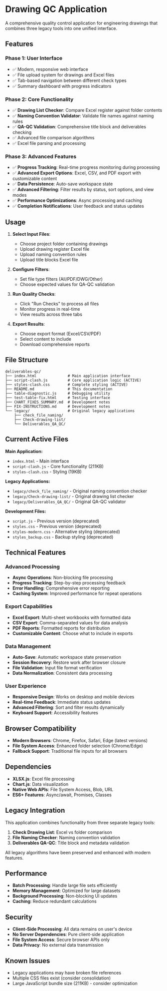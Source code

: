 # Drawing QC Application

A comprehensive quality control application for engineering drawings that combines three legacy tools into one unified interface.

## Features

### Phase 1: User Interface
- ✅ Modern, responsive web interface
- ✅ File upload system for drawings and Excel files
- ✅ Tab-based navigation between different check types
- ✅ Summary dashboard with progress indicators

### Phase 2: Core Functionality
- ✅ **Drawing List Checker**: Compare Excel register against folder contents
- ✅ **Naming Convention Validator**: Validate file names against naming rules
- ✅ **QA-QC Validation**: Comprehensive title block and deliverables checking
- ✅ Advanced file comparison algorithms
- ✅ Excel file parsing and processing

### Phase 3: Advanced Features
- ✅ **Progress Tracking**: Real-time progress monitoring during processing
- ✅ **Advanced Export Options**: Excel, CSV, and PDF export with customizable content
- ✅ **Data Persistence**: Auto-save workspace state
- ✅ **Advanced Filtering**: Filter results by status, sort options, and view modes
- ✅ **Performance Optimizations**: Async processing and caching
- ✅ **Completion Notifications**: User feedback and status updates

## Usage

1. **Select Input Files**:
   - Choose project folder containing drawings
   - Upload drawing register Excel file
   - Upload naming convention rules
   - Upload title blocks Excel file

2. **Configure Filters**:
   - Set file type filters (All/PDF/DWG/Other)
   - Choose expected values for QA-QC validation

3. **Run Quality Checks**:
   - Click "Run Checks" to process all files
   - Monitor progress in real-time
   - View results across three tabs

4. **Export Results**:
   - Choose export format (Excel/CSV/PDF)
   - Select content to include
   - Download comprehensive reports

## File Structure

```
deliverables-qc/
├── index.html              # Main application interface
├── script-clash.js         # Core application logic (ACTIVE)
├── styles-clash.css        # Complete styling (ACTIVE)
├── README.md               # This documentation
├── table-diagnostic.js     # Debugging utility
├── test-table-fix.html     # Testing interface
├── CHART_FIXES_SUMMARY.md  # Development notes
├── FIX-INSTRUCTIONS.md     # Development notes
└── legacy/                 # Original legacy applications
    ├── check_file_naming/
    ├── Check-drawing-list/
    └── Deliverables_QA_QC/
```

## Current Active Files

**Main Application:**
- `index.html` - Main interface
- `script-clash.js` - Core functionality (211KB)
- `styles-clash.css` - Styling (19KB)

**Legacy Applications:**
- `legacy/check_file_naming/` - Original naming convention checker
- `legacy/Check-drawing-list/` - Original drawing list checker  
- `legacy/Deliverables_QA_QC/` - Original QA-QC validator

**Development Files:**
- `script.js` - Previous version (deprecated)
- `styles.css` - Previous version (deprecated)
- `styles-modern.css` - Alternative styling (deprecated)
- `styles_backup.css` - Backup styling (deprecated)

## Technical Features

### Advanced Processing
- **Async Operations**: Non-blocking file processing
- **Progress Tracking**: Step-by-step processing feedback
- **Error Handling**: Comprehensive error reporting
- **Caching System**: Improved performance for repeat operations

### Export Capabilities
- **Excel Export**: Multi-sheet workbooks with formatted data
- **CSV Export**: Comma-separated values for data analysis
- **PDF Reports**: Formatted reports for distribution
- **Customizable Content**: Choose what to include in exports

### Data Management
- **Auto-Save**: Automatic workspace state preservation
- **Session Recovery**: Restore work after browser closure
- **File Validation**: Input file format verification
- **Data Normalization**: Consistent data processing

### User Experience
- **Responsive Design**: Works on desktop and mobile devices
- **Real-time Feedback**: Immediate status updates
- **Advanced Filtering**: Sort and filter results dynamically
- **Keyboard Support**: Accessibility features

## Browser Compatibility

- **Modern Browsers**: Chrome, Firefox, Safari, Edge (latest versions)
- **File System Access**: Enhanced folder selection (Chrome/Edge)
- **Fallback Support**: Traditional file inputs for all browsers

## Dependencies

- **XLSX.js**: Excel file processing
- **Chart.js**: Data visualization
- **Native Web APIs**: File System Access, Blob, URL
- **ES6+ Features**: Async/await, Promises, Classes

## Legacy Integration

This application combines functionality from three separate legacy tools:
1. **Check Drawing List**: Excel vs folder comparison
2. **File Naming Checker**: Naming convention validation
3. **Deliverables QA-QC**: Title block and metadata validation

All legacy algorithms have been preserved and enhanced with modern features.

## Performance

- **Batch Processing**: Handle large file sets efficiently
- **Memory Management**: Optimized for large datasets
- **Background Processing**: Non-blocking UI updates
- **Caching**: Reduce redundant calculations

## Security

- **Client-Side Processing**: All data remains on user's device
- **No Server Dependencies**: Pure client-side application
- **File System Access**: Secure browser APIs only
- **Data Privacy**: No external data transmission

## Known Issues

- Legacy applications may have broken file references
- Multiple CSS files exist (consider consolidation)
- Large JavaScript bundle size (211KB) - consider optimization
